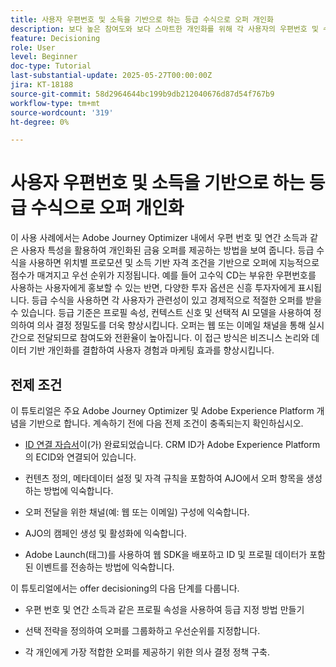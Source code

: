 ```yaml
---
title: 사용자 우편번호 및 소득을 기반으로 하는 등급 수식으로 오퍼 개인화
description: 보다 높은 참여도와 보다 스마트한 개인화를 위해 각 사용자의 우편번호 및 수입 수준에 맞게 맞춤화된 가장 관련성이 높은 금융 오퍼를 동적으로 제공하려면 Adobe Journey Optimizer의 등급 공식을 사용하십시오.
feature: Decisioning
role: User
level: Beginner
doc-type: Tutorial
last-substantial-update: 2025-05-27T00:00:00Z
jira: KT-18188
source-git-commit: 58d2964644bc199b9db212040676d87d54f767b9
workflow-type: tm+mt
source-wordcount: '319'
ht-degree: 0%

---
```


# 사용자 우편번호 및 소득을 기반으로 하는 등급 수식으로 오퍼 개인화

이 사용 사례에서는 Adobe Journey Optimizer 내에서 우편 번호 및 연간 소득과 같은 사용자 특성을 활용하여 개인화된 금융 오퍼를 제공하는 방법을 보여 줍니다. 등급 수식을 사용하면 위치별 프로모션 및 소득 기반 자격 조건을 기반으로 오퍼에 지능적으로 점수가 매겨지고 우선 순위가 지정됩니다. 예를 들어 고수익 CD는 부유한 우편번호를 사용하는 사용자에게 홍보할 수 있는 반면, 다양한 투자 옵션은 신흥 투자자에게 표시됩니다. 등급 수식을 사용하면 각 사용자가 관련성이 있고 경제적으로 적절한 오퍼를 받을 수 있습니다. 등급 기준은 프로필 속성, 컨텍스트 신호 및 선택적 AI 모델을 사용하여 정의하여 의사 결정 정밀도를 더욱 향상시킵니다. 오퍼는 웹 또는 이메일 채널을 통해 실시간으로 전달되므로 참여도와 전환율이 높아집니다. 이 접근 방식은 비즈니스 논리와 데이터 기반 개인화를 결합하여 사용자 경험과 마케팅 효과를 향상시킵니다.

## 전제 조건

이 튜토리얼은 주요 Adobe Journey Optimizer 및 Adobe Experience Platform 개념을 기반으로 합니다. 계속하기 전에 다음 전제 조건이 충족되는지 확인하십시오.

* [ID 연결 자습서](https://experienceleague.adobe.com/ko/docs/journey-optimizer-learn/tutorial-on-identity-stitching-in-aep/introduction)이(가) 완료되었습니다. CRM ID가 Adobe Experience Platform의 ECID와 연결되어 있습니다.

* 컨텐츠 정의, 메타데이터 설정 및 자격 규칙을 포함하여 AJO에서 오퍼 항목을 생성하는 방법에 익숙합니다.

* 오퍼 전달을 위한 채널(예: 웹 또는 이메일) 구성에 익숙합니다.

* AJO의 캠페인 생성 및 활성화에 익숙합니다.

* Adobe Launch(태그)를 사용하여 웹 SDK을 배포하고 ID 및 프로필 데이터가 포함된 이벤트를 전송하는 방법에 익숙합니다.

이 튜토리얼에서는 offer decisioning의 다음 단계를 다룹니다.

* 우편 번호 및 연간 소득과 같은 프로필 속성을 사용하여 등급 지정 방법 만들기

* 선택 전략을 정의하여 오퍼를 그룹화하고 우선순위를 지정합니다.

* 각 개인에게 가장 적합한 오퍼를 제공하기 위한 의사 결정 정책 구축.



